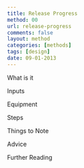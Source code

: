 ```yaml
---
title: Release Progress
method: 00
url: release-progress
comments: false
layout: method
categories: [methods]
tags: [design]
date: 09-01-2013
---
```

What is it

Inputs

Equipment

Steps

Things to Note

Advice

Further Reading



